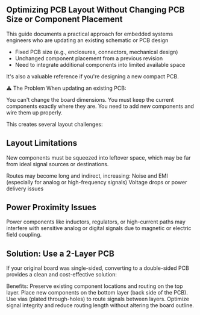 ## Optimizing PCB Layout Without Changing PCB Size or Component Placement
This guide documents a practical approach for embedded systems engineers who are updating an existing schematic or PCB design

* Fixed PCB size (e.g., enclosures, connectors, mechanical design)
* Unchanged component placement from a previous revision
* Need to integrate additional components into limited available space

It's also a valuable reference if you're designing a new compact PCB.

 ⚠️ The Problem
When updating an existing PCB:

You can't change the board dimensions.
You must keep the current components exactly where they are.
You need to add new components and wire them up properly.

This creates several layout challenges:

## Layout Limitations
New components must be squeezed into leftover space, which may be far from ideal signal sources or destinations.

Routes may become long and indirect, increasing:
Noise and EMI (especially for analog or high-frequency signals)
Voltage drops or power delivery issues

## Power Proximity Issues
Power components like inductors, regulators, or high-current paths may interfere with sensitive analog or digital signals due to magnetic or electric field coupling.

## Solution: Use a 2-Layer PCB
If your original board was single-sided, converting to a double-sided PCB provides a clean and cost-effective solution:

Benefits:
Preserve existing component locations and routing on the top layer.
Place new components on the bottom layer (back side of the PCB).
Use vias (plated through-holes) to route signals between layers.
Optimize signal integrity and reduce routing length without altering the board outline.

